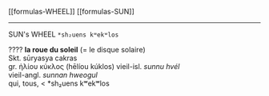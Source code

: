 [[formulas-WHEEL]]
[[formulas-SUN]]



---

SUN's WHEEL
`*sh₂uens kʷekʷlos`



????
**la roue du soleil** (= le disque solaire)  
Skt. sūryasya cakras  
gr. ἡλίου κύκλος (hēlíou kúklos)
vieil-isl. _sunnu hvél_  
vieil-angl. _sunnan hweogul_  
qui, tous, < *sh₂uens kʷekʷlos